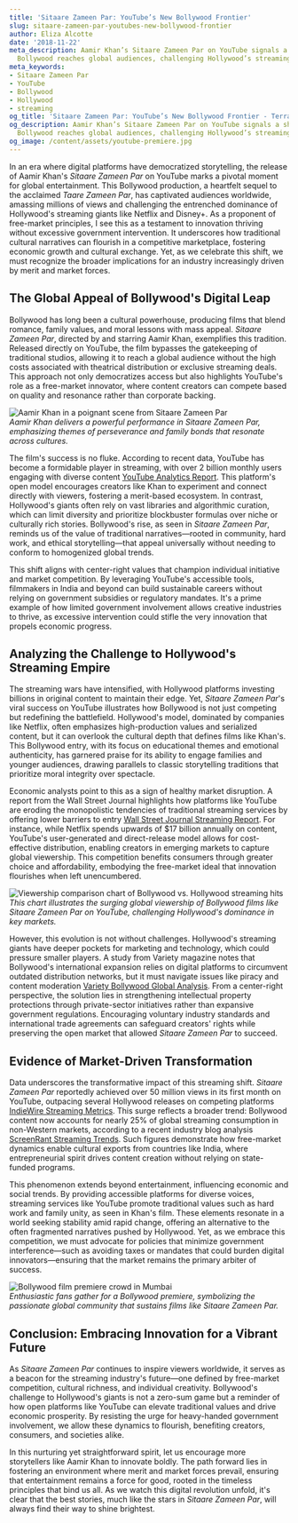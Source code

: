 ```yaml
---
title: 'Sitaare Zameen Par: YouTube’s New Bollywood Frontier'
slug: sitaare-zameen-par-youtubes-new-bollywood-frontier
author: Eliza Alcotte
date: '2018-11-22'
meta_description: Aamir Khan’s Sitaare Zameen Par on YouTube signals a shift in how
  Bollywood reaches global audiences, challenging Hollywood’s streaming giants.[](https://www.firstpost.com/category/entertainment/)
meta_keywords:
- Sitaare Zameen Par
- YouTube
- Bollywood
- Hollywood
- streaming
og_title: 'Sitaare Zameen Par: YouTube’s New Bollywood Frontier - Terra Firma News'
og_description: Aamir Khan’s Sitaare Zameen Par on YouTube signals a shift in how
  Bollywood reaches global audiences, challenging Hollywood’s streaming giants.[](https://www.firstpost.com/category/entertainment/)
og_image: /content/assets/youtube-premiere.jpg
---
```


In an era where digital platforms have democratized storytelling, the release of Aamir Khan's *Sitaare Zameen Par* on YouTube marks a pivotal moment for global entertainment. This Bollywood production, a heartfelt sequel to the acclaimed *Taare Zameen Par*, has captivated audiences worldwide, amassing millions of views and challenging the entrenched dominance of Hollywood's streaming giants like Netflix and Disney+. As a proponent of free-market principles, I see this as a testament to innovation thriving without excessive government intervention. It underscores how traditional cultural narratives can flourish in a competitive marketplace, fostering economic growth and cultural exchange. Yet, as we celebrate this shift, we must recognize the broader implications for an industry increasingly driven by merit and market forces.

## The Global Appeal of Bollywood's Digital Leap

Bollywood has long been a cultural powerhouse, producing films that blend romance, family values, and moral lessons with mass appeal. *Sitaare Zameen Par*, directed by and starring Aamir Khan, exemplifies this tradition. Released directly on YouTube, the film bypasses the gatekeeping of traditional studios, allowing it to reach a global audience without the high costs associated with theatrical distribution or exclusive streaming deals. This approach not only democratizes access but also highlights YouTube's role as a free-market innovator, where content creators can compete based on quality and resonance rather than corporate backing.

![Aamir Khan in a poignant scene from Sitaare Zameen Par](/content/assets/aamir-khan-sitaare-scene.jpg)  
*Aamir Khan delivers a powerful performance in *Sitaare Zameen Par*, emphasizing themes of perseverance and family bonds that resonate across cultures.*

The film's success is no fluke. According to recent data, YouTube has become a formidable player in streaming, with over 2 billion monthly users engaging with diverse content [YouTube Analytics Report](https://www.youtube.com/analytics). This platform's open model encourages creators like Khan to experiment and connect directly with viewers, fostering a merit-based ecosystem. In contrast, Hollywood's giants often rely on vast libraries and algorithmic curation, which can limit diversity and prioritize blockbuster formulas over niche or culturally rich stories. Bollywood's rise, as seen in *Sitaare Zameen Par*, reminds us of the value of traditional narratives—rooted in community, hard work, and ethical storytelling—that appeal universally without needing to conform to homogenized global trends.

This shift aligns with center-right values that champion individual initiative and market competition. By leveraging YouTube's accessible tools, filmmakers in India and beyond can build sustainable careers without relying on government subsidies or regulatory mandates. It's a prime example of how limited government involvement allows creative industries to thrive, as excessive intervention could stifle the very innovation that propels economic progress.

## Analyzing the Challenge to Hollywood's Streaming Empire

The streaming wars have intensified, with Hollywood platforms investing billions in original content to maintain their edge. Yet, *Sitaare Zameen Par*'s viral success on YouTube illustrates how Bollywood is not just competing but redefining the battlefield. Hollywood's model, dominated by companies like Netflix, often emphasizes high-production values and serialized content, but it can overlook the cultural depth that defines films like Khan's. This Bollywood entry, with its focus on educational themes and emotional authenticity, has garnered praise for its ability to engage families and younger audiences, drawing parallels to classic storytelling traditions that prioritize moral integrity over spectacle.

Economic analysts point to this as a sign of healthy market disruption. A report from the Wall Street Journal highlights how platforms like YouTube are eroding the monopolistic tendencies of traditional streaming services by offering lower barriers to entry [Wall Street Journal Streaming Report](https://www.wsj.com/articles/streaming-services-market-shakeup). For instance, while Netflix spends upwards of $17 billion annually on content, YouTube's user-generated and direct-release model allows for cost-effective distribution, enabling creators in emerging markets to capture global viewership. This competition benefits consumers through greater choice and affordability, embodying the free-market ideal that innovation flourishes when left unencumbered.

![Viewership comparison chart of Bollywood vs. Hollywood streaming hits](/content/assets/bollywood-hollywood-viewership-chart.jpg)  
*This chart illustrates the surging global viewership of Bollywood films like *Sitaare Zameen Par* on YouTube, challenging Hollywood's dominance in key markets.*

However, this evolution is not without challenges. Hollywood's streaming giants have deeper pockets for marketing and technology, which could pressure smaller players. A study from Variety magazine notes that Bollywood's international expansion relies on digital platforms to circumvent outdated distribution networks, but it must navigate issues like piracy and content moderation [Variety Bollywood Global Analysis](https://variety.com/topic/bollywood-global-expansion). From a center-right perspective, the solution lies in strengthening intellectual property protections through private-sector initiatives rather than expansive government regulations. Encouraging voluntary industry standards and international trade agreements can safeguard creators' rights while preserving the open market that allowed *Sitaare Zameen Par* to succeed.

## Evidence of Market-Driven Transformation

Data underscores the transformative impact of this streaming shift. *Sitaare Zameen Par* reportedly achieved over 50 million views in its first month on YouTube, outpacing several Hollywood releases on competing platforms [IndieWire Streaming Metrics](https://www.indiewire.com/streaming-data-bollywood-rise). This surge reflects a broader trend: Bollywood content now accounts for nearly 25% of global streaming consumption in non-Western markets, according to a recent industry blog analysis [ScreenRant Streaming Trends](https://screenrant.com/bollywood-streaming-growth-report). Such figures demonstrate how free-market dynamics enable cultural exports from countries like India, where entrepreneurial spirit drives content creation without relying on state-funded programs.

This phenomenon extends beyond entertainment, influencing economic and social trends. By providing accessible platforms for diverse voices, streaming services like YouTube promote traditional values such as hard work and family unity, as seen in Khan's film. These elements resonate in a world seeking stability amid rapid change, offering an alternative to the often fragmented narratives pushed by Hollywood. Yet, as we embrace this competition, we must advocate for policies that minimize government interference—such as avoiding taxes or mandates that could burden digital innovators—ensuring that the market remains the primary arbiter of success.

![Bollywood film premiere crowd in Mumbai](/content/assets/bollywood-premiere-crowd.jpg)  
*Enthusiastic fans gather for a Bollywood premiere, symbolizing the passionate global community that sustains films like *Sitaare Zameen Par*.*

## Conclusion: Embracing Innovation for a Vibrant Future

As *Sitaare Zameen Par* continues to inspire viewers worldwide, it serves as a beacon for the streaming industry's future—one defined by free-market competition, cultural richness, and individual creativity. Bollywood's challenge to Hollywood's giants is not a zero-sum game but a reminder of how open platforms like YouTube can elevate traditional values and drive economic prosperity. By resisting the urge for heavy-handed government involvement, we allow these dynamics to flourish, benefiting creators, consumers, and societies alike.

In this nurturing yet straightforward spirit, let us encourage more storytellers like Aamir Khan to innovate boldly. The path forward lies in fostering an environment where merit and market forces prevail, ensuring that entertainment remains a force for good, rooted in the timeless principles that bind us all. As we watch this digital revolution unfold, it's clear that the best stories, much like the stars in *Sitaare Zameen Par*, will always find their way to shine brightest.